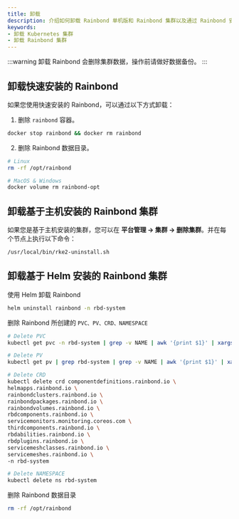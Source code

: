 ```yaml
---
title: 卸载
description: 介绍如何卸载 Rainbond 单机版和 Rainbond 集群以及通过 Rainbond 安装的 Kubernetes 集群
keywords:
- 卸载 Kubernetes 集群
- 卸载 Rainbond 集群
---
```


:::warning
卸载 Rainbond 会删除集群数据，操作前请做好数据备份。
:::

## 卸载快速安装的 Rainbond

如果您使用快速安装的 Rainbond，可以通过以下方式卸载：

1. 删除 `rainbond` 容器。
```bash
docker stop rainbond && docker rm rainbond
```

2. 删除 Rainbond 数据目录。

```bash
# Linux
rm -rf /opt/rainbond

# MacOS & Windows
docker volume rm rainbond-opt
```

## 卸载基于主机安装的 Rainbond 集群

如果您是基于主机安装的集群，您可以在 **平台管理 -> 集群 -> 删除集群**。并在每个节点上执行以下命令：

```bash
/usr/local/bin/rke2-uninstall.sh
```

## 卸载基于 Helm 安装的 Rainbond 集群

使用 Helm 卸载 Rainbond 

```bash
helm uninstall rainbond -n rbd-system 
```

删除 Rainbond 所创建的 `PVC、PV、CRD、NAMESPACE` 

```bash
# Delete PVC
kubectl get pvc -n rbd-system | grep -v NAME | awk '{print $1}' | xargs kubectl delete pvc -n rbd-system

# Delete PV
kubectl get pv | grep rbd-system | grep -v NAME | awk '{print $1}' | xargs kubectl delete pv

# Delete CRD
kubectl delete crd componentdefinitions.rainbond.io \
helmapps.rainbond.io \
rainbondclusters.rainbond.io \
rainbondpackages.rainbond.io \
rainbondvolumes.rainbond.io \
rbdcomponents.rainbond.io \
servicemonitors.monitoring.coreos.com \
thirdcomponents.rainbond.io \
rbdabilities.rainbond.io \
rbdplugins.rainbond.io \
servicemeshclasses.rainbond.io \
servicemeshes.rainbond.io \
-n rbd-system

# Delete NAMESPACE
kubectl delete ns rbd-system
```

删除 Rainbond 数据目录

```bash
rm -rf /opt/rainbond
```
